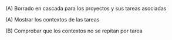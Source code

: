 (A) Borrado en cascada para los proyectos y sus tareas asociadas

(A) Mostrar los contextos de las tareas

(B) Comprobar que los contextos no se repitan por tarea
